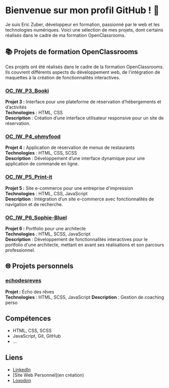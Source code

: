 # Bienvenue sur mon profil GitHub ! 👋

Je suis Eric Zuber, développeur en formation, passionné par le web et les technologies numériques. Voici une sélection de mes projets, dont certains réalisés dans le cadre de ma formation OpenClassrooms.

## 📚 Projets de formation OpenClassrooms

Ces projets ont été réalisés dans le cadre de la formation OpenClassrooms. Ils couvrent différents aspects du développement web, de l'intégration de maquettes à la création de fonctionnalités interactives.

### [OC_IW_P3_Booki](https://github.com/Ricomaldo/OC_IW_P3_Booki)
**Projet 3 :** Interface pour une plateforme de réservation d’hébergements et d’activités  
**Technologies** : HTML, CSS  
**Description** : Création d’une interface utilisateur responsive pour un site de réservation.

### [OC_IW_P4_ohmyfood](https://github.com/Ricomaldo/OC_IW_P4_ohmyfood)
**Projet 4 :** Application de réservation de menus de restaurants  
**Technologies** : HTML, CSS, SCSS  
**Description** : Développement d’une interface dynamique pour une application de commande en ligne.

### [OC_IW_P5_Print-it](https://github.com/Ricomaldo/OC_IW_P5_Print-it)
**Projet 5 :** Site e-commerce pour une entreprise d'impression  
**Technologies** : HTML, CSS, JavaScript  
**Description** : Intégration d’un site e-commerce avec fonctionnalités de navigation et de recherche.

### [OC_IW_P6_Sophie-Bluel](https://github.com/Ricomaldo/OC_IW_P6_Sophie-Bluel)
**Projet 6 :** Portfolio pour une architecte  
**Technologies** : HTML, SCSS, JavaScript  
**Description** : Développement de fonctionnalités interactives pour le portfolio d'une architecte, mettant en avant ses réalisations et son parcours professionnel.

## 🌐 Projets personnels

### [echodesreves](https://github.com/Ricomaldo/echodesreves)
**Projet :** Écho des rêves  
**Technologies** : HTML, SCSS, JavaScript 
**Description** : Gestion de coaching perso

## Compétences
- HTML, CSS, SCSS
- JavaScript, Git, GitHub
- ...

## Liens
- [LinkedIn](https://www.linkedin.com/in/eric-zuber-b9060650/)
- [Site Web Personnel](en création)
- [Loxodon](https://static.wikia.nocookie.net/asharia/images/7/7f/UA-ravnica.jpg/revision/latest?cb=20200128215113&path-prefix=fr)
